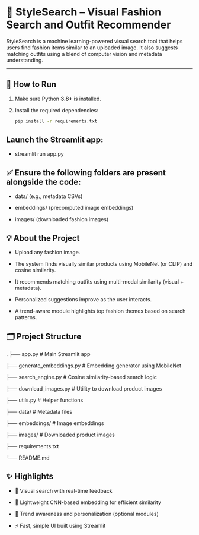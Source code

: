 # 👗 StyleSearch – Visual Fashion Search and Outfit Recommender

StyleSearch is a machine learning-powered visual search tool that helps users find fashion items similar to an uploaded image. It also suggests matching outfits using a blend of computer vision and metadata understanding.

---

## 🚀 How to Run

1. Make sure Python **3.8+** is installed.

2. Install the required dependencies:
   ```bash
   pip install -r requirements.txt

## Launch the Streamlit app:

   * streamlit run app.py

## ✅ Ensure the following folders are present alongside the code:

   - data/ (e.g., metadata CSVs)

   - embeddings/ (precomputed image embeddings)

   - images/ (downloaded fashion images)


## 💡 About the Project

- Upload any fashion image.

- The system finds visually similar products using MobileNet (or CLIP) and cosine similarity.

- It recommends matching outfits using multi-modal similarity (visual + metadata).

- Personalized suggestions improve as the user interacts.

- A trend-aware module highlights top fashion themes based on search patterns.

## 🗂️ Project Structure

.
├── app.py                  # Main Streamlit app

├── generate_embeddings.py  # Embedding generator using MobileNet

├── search_engine.py        # Cosine similarity-based search logic

├── download_images.py      # Utility to download product images

├── utils.py                # Helper functions

├── data/                   # Metadata files

├── embeddings/             # Image embeddings

├── images/                 # Downloaded product images

├── requirements.txt

└── README.md




## ✨ Highlights
- 📸 Visual search with real-time feedback

- 🤖 Lightweight CNN-based embedding for efficient similarity

- 🎯 Trend awareness and personalization (optional modules)

- ⚡ Fast, simple UI built using Streamlit
